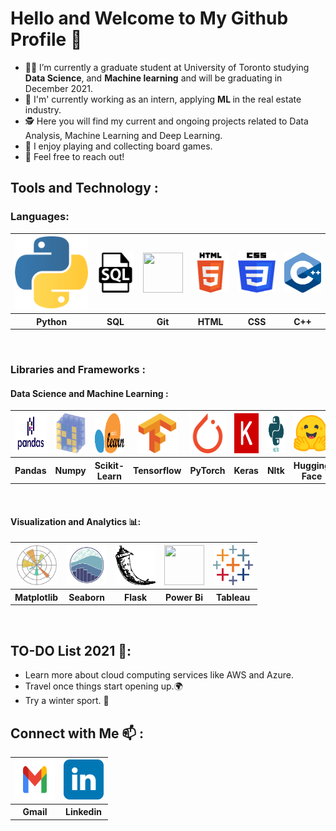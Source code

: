 # Hello and Welcome to My Github Profile 👋 
- 👨‍🎓 I’m currently a graduate student at University of Toronto studying <b>Data Science</b>, and <b>Machine learning</b> and will be graduating in December 2021.
- 💼 I'm' currently working as an intern, applying <b> ML </b> in the real estate industry.
- 🕵️ Here you will find my current and ongoing projects related to Data Analysis, Machine Learning and Deep Learning.
- 🎲 I enjoy playing and collecting board games.
- 💬 Feel free to reach out! 

## Tools and Technology :

### Languages:
<table>
  <tr>
    <th><a><img src="Images/python-icon.svg"></a></th>
    <th><a><img src="Images/sql.svg" height="64" width="64"></a></th>
    <th><a><img src="Images/Git-icon.svg" height="64" width="64"></a></th>
    <th><a><img src="Images/html.svg" height="64" width="64"></a></th>
    <th><a><img src="Images/css-3.svg" height="64" width="64"></a></th>
    <th><a><img src="Images/C++.svg" height="64" width="64"></a></th>
  </tr>
  <tr>
    <th>Python</th>
    <th>SQL</th> 
    <th>Git</th>
    <th>HTML</th> 
    <th>CSS</th>    
    <th>C++</th> 
  </tr>
</table><br>

### Libraries and Frameworks :

#### Data Science and Machine Learning :
<table>
  <tr>
    <th><a><img src="Images/pandas2.png" height="64" width="68"></a></th>
    <th><a><img src="Images/numpy-icon.svg" height="64" width="64"></a></th>
    <th><a><img src="Images/scikit-learn2.svg" height="64" width="64"></a></th>
    <th><a><img src="Images/tensorflow-icon.svg" height="64" width="64"></a></th>
    <th><a><img src="Images/pytorch-icon.svg" height="64" width="64"></a></th> 
    <th><a><img src="Images/keras.svg" height="64" width="64"></a></th>
    <th><a><img src="Images/nltk.png" height="64" width="64"></a></th>
    <th><a><img src="Images/hugging_face.png" height="64" width="64"></a></th>

  </tr>
  <tr>
    <th>Pandas</th>
    <th>Numpy</th>
    <th>Scikit-Learn</th>
    <th>Tensorflow</th>
    <th>PyTorch</th>
    <th>Keras</th>
    <th>Nltk</th>
    <th>Hugging Face</th>
  </tr>

  </table><br>

  #### Visualization and Analytics 📊:
  <table>
  <tr>
    <th><a><img src="Images/matplotlib.svg" height="64" width="64"></a></th>
    <th><a><img src="Images/seaborn2.svg" height="64" width="64"></a></th>
    <th><a><img src="Images/flask.png" height="64" width="64"></a></th>
    <th><a><img src="Images/powerbi.svg" height="64" width="64"></a></th>
    <th><a><img src="Images/tableau-icon.svg" height="64" width="64"></a></th>
  </tr>
  <tr>
    <th>Matplotlib</th>
    <th>Seaborn</th>
    <th>Flask</th>
    <th>Power Bi</th>
    <th>Tableau</th>
  </tr>
</table><br>


## TO-DO List 2021 📝:
- Learn more about cloud computing services like AWS and Azure. <br>
- Travel once things start opening up.🌍<br>
- Try a winter sport. 🎿<br>

## Connect with Me 📫	 :
<table>
  <tr>
    <th><a href="mailto: malhotranehel@gmail.com" target="_blank"><img src="Images/Gmail-Logo..svg"  height="64" width="64"></a></th>
    <th><a href="https://www.linkedin.com/in/nehel/" target="_blank"><img src="Images/linkedin-tile.svg"  height="64" width="64"></a></th>
  </tr>
  <tr>
    <th>Gmail</th>
    <th>Linkedin</th> 
  </tr>
</table><br>


<!-- ### Visitor Counter ❤️
<p align="left"> 
  <img src="https://profile-counter.glitch.me/manthan89-py/count.svg" />
</p> -->






